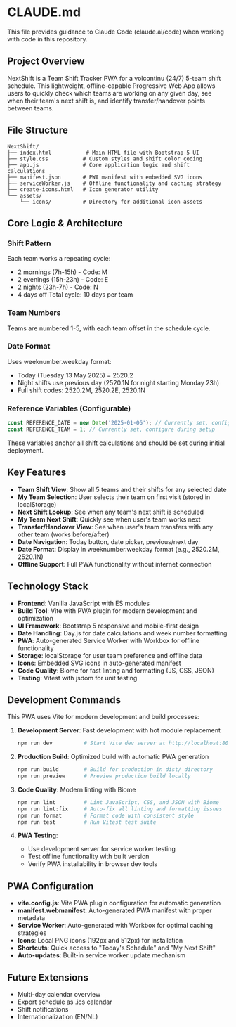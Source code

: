 # CLAUDE.md

This file provides guidance to Claude Code (claude.ai/code) when working with code in this repository.

## Project Overview

NextShift is a Team Shift Tracker PWA for a volcontinu (24/7) 5-team shift schedule. This lightweight, offline-capable Progressive Web App allows users to quickly check which teams are working on any given day, see when their team's next shift is, and identify transfer/handover points between teams.

## File Structure

```text
NextShift/
├── index.html           # Main HTML file with Bootstrap 5 UI
├── style.css           # Custom styles and shift color coding
├── app.js              # Core application logic and shift calculations
├── manifest.json       # PWA manifest with embedded SVG icons
├── serviceWorker.js    # Offline functionality and caching strategy
├── create-icons.html   # Icon generator utility
└── assets/
    └── icons/          # Directory for additional icon assets
```

## Core Logic & Architecture

### Shift Pattern
Each team works a repeating cycle:
- 2 mornings (7h-15h) - Code: M
- 2 evenings (15h-23h) - Code: E  
- 2 nights (23h-7h) - Code: N
- 4 days off
Total cycle: 10 days per team

### Team Numbers
Teams are numbered 1-5, with each team offset in the schedule cycle.

### Date Format
Uses weeknumber.weekday format:
- Today (Tuesday 13 May 2025) = 2520.2
- Night shifts use previous day (2520.1N for night starting Monday 23h)
- Full shift codes: 2520.2M, 2520.2E, 2520.1N

### Reference Variables (Configurable)
```javascript
const REFERENCE_DATE = new Date('2025-01-06'); // Currently set, configure during setup
const REFERENCE_TEAM = 1; // Currently set, configure during setup
```
These variables anchor all shift calculations and should be set during initial deployment.

## Key Features

- **Team Shift View**: Show all 5 teams and their shifts for any selected date
- **My Team Selection**: User selects their team on first visit (stored in localStorage)
- **Next Shift Lookup**: See when any team's next shift is scheduled
- **My Team Next Shift**: Quickly see when user's team works next
- **Transfer/Handover View**: See when user's team transfers with any other team (works before/after)
- **Date Navigation**: Today button, date picker, previous/next day
- **Date Format**: Display in weeknumber.weekday format (e.g., 2520.2M, 2520.1N)
- **Offline Support**: Full PWA functionality without internet connection

## Technology Stack

- **Frontend**: Vanilla JavaScript with ES modules
- **Build Tool**: Vite with PWA plugin for modern development and optimization
- **UI Framework**: Bootstrap 5 responsive and mobile-first design
- **Date Handling**: Day.js for date calculations and week number formatting
- **PWA**: Auto-generated Service Worker with Workbox for offline functionality
- **Storage**: localStorage for user team preference and offline data
- **Icons**: Embedded SVG icons in auto-generated manifest
- **Code Quality**: Biome for fast linting and formatting (JS, CSS, JSON)
- **Testing**: Vitest with jsdom for unit testing

## Development Commands

This PWA uses Vite for modern development and build processes:

1. **Development Server**: Fast development with hot module replacement
   ```bash
   npm run dev          # Start Vite dev server at http://localhost:8000
   ```

2. **Production Build**: Optimized build with automatic PWA generation
   ```bash
   npm run build        # Build for production in dist/ directory
   npm run preview      # Preview production build locally
   ```

3. **Code Quality**: Modern linting with Biome
   ```bash
   npm run lint         # Lint JavaScript, CSS, and JSON with Biome
   npm run lint:fix     # Auto-fix all linting and formatting issues
   npm run format       # Format code with consistent style
   npm run test         # Run Vitest test suite
   ```

4. **PWA Testing**: 
   - Use development server for service worker testing
   - Test offline functionality with built version
   - Verify PWA installability in browser dev tools

## PWA Configuration

- **vite.config.js**: Vite PWA plugin configuration for automatic generation
- **manifest.webmanifest**: Auto-generated PWA manifest with proper metadata
- **Service Worker**: Auto-generated with Workbox for optimal caching strategies
- **Icons**: Local PNG icons (192px and 512px) for installation
- **Shortcuts**: Quick access to "Today's Schedule" and "My Next Shift"
- **Auto-updates**: Built-in service worker update mechanism

## Future Extensions

- Multi-day calendar overview
- Export schedule as .ics calendar
- Shift notifications
- Internationalization (EN/NL)